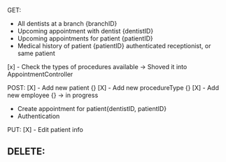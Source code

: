 GET:
- All dentists at a branch {branchID}
- Upcoming appointment with dentist {dentistID}
- Upcoming appointments for patient {patientID}
- Medical history of patient {patientID} authenticated receptionist, or same patient

[x] - Check the types of procedures available -> Shoved it into AppointmentController

POST:
[X] - Add new patient {} 
[X] - Add new procedureType {}
[X] - Add new employee {} -> in progress
- Create appointment for patient{dentistID, patientID}
- Authentication

PUT:
[X] - Edit patient info

DELETE:
-